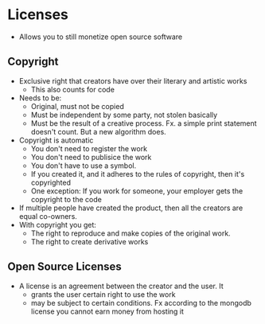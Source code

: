 # Licenses

- Allows you to still monetize open source software

## Copyright

- Exclusive right that creators have over their literary and artistic works
  - This also counts for code
- Needs to be:
  - Original, must not be copied
  - Must be independent by some party, not stolen basically
  - Must be the result of a creative process. Fx. a simple print statement doesn't count. But a new algorithm does.
- Copyright is automatic
  - You don't need to register the work
  - You don't need to publisice the work
  - You don't have to use a symbol.
  - If you created it, and it adheres to the rules of copyright, then it's copyrighted
  - One exception: If you work for someone, your employer gets the copyright to the code
- If multiple people have created the product, then all the creators are equal co-owners.
- With copyright you get:
  - The right to reproduce and make copies of the original work.
  - The right to create derivative works

## Open Source Licenses

- A license is an agreement between the creator and the user. It
  - grants the user certain right to use the work
  - may be subject to certain conditions. Fx according to the mongodb license you cannot earn money from hosting it

